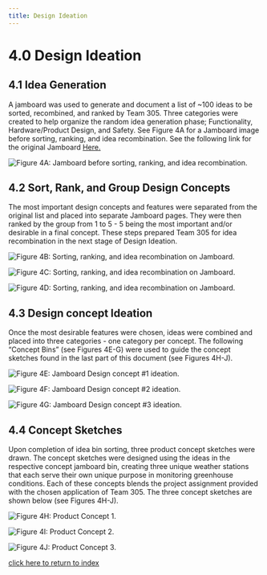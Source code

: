 ```yaml
---
title: Design Ideation
---
```


# 4.0 Design Ideation
## 4.1 Idea Generation
A jamboard was used to generate and document a list of ~100 ideas to be sorted, recombined, and ranked by Team 305. Three categories were created to help organize the random idea generation phase; Functionality, Hardware/Product Design, and Safety.
See Figure 4A for a Jamboard image before sorting, ranking, and idea recombination. See the following link for the original Jamboard [Here.](https://jamboard.google.com/d/1oBwjf89Rkl5T7UjKVJ11oe1ComQvGgsDpVW4HWBs-Wo/viewer?f=0) 

![Figure 4A: Jamboard before sorting, ranking, and idea recombination.](/photos/Figure4a.png "Figure 4A: Jamboard before sorting, ranking, and idea recombination.")

## 4.2 Sort, Rank, and Group Design Concepts
The most important design concepts and features were separated from the original list and placed into separate Jamboard pages. They were then ranked by the group from 1 to 5 - 5 being the most important and/or desirable in a final concept. These steps prepared Team 305 for idea recombination in the next stage of Design Ideation. 

![Figure 4B: Sorting, ranking, and idea recombination on Jamboard.](/photos/Figure4b.png "Figure 4B: Sorting, ranking, and idea recombination on Jamboard.")

![Figure 4C: Sorting, ranking, and idea recombination on Jamboard.](/photos/Figure4c.png "Figure 4C: Sorting, ranking, and idea recombination on Jamboard.")

![Figure 4D: Sorting, ranking, and idea recombination on Jamboard.](/photos/Figure4d.png "Figure 4D: Sorting, ranking, and idea recombination on Jamboard.")

## 4.3 Design concept Ideation
Once the most desirable features were chosen, ideas were combined and placed into three categories - one category per concept. The following “Concept Bins” (see Figures 4E-G) were used to guide the concept sketches found in the last part of this document (see Figures 4H-J).

![Figure 4E: Jamboard Design concept #1 ideation.](/photos/Figure4e.png "Figure 4E: Jamboard Design concept #1 ideation.")

![Figure 4F: Jamboard Design concept #2 ideation.](/photos/Figure4f.png "Figure 4F: Jamboard Design concept #2 ideation.")

![Figure 4G: Jamboard Design concept #3 ideation.](/photos/Figure4g.png "Figure 4G: Jamboard Design concept #3 ideation.")

## 4.4 Concept Sketches
Upon completion of idea bin sorting, three product concept sketches were drawn. The concept sketches were designed using the ideas in the respective concept jamboard bin, creating three unique weather stations that each serve their own unique purpose in monitoring greenhouse conditions. Each of these concepts blends the project assignment provided with the chosen application of Team 305. The three concept sketches are shown below (see Figures 4H-J). 

![Figure 4H: Product Concept 1.](/photos/Figure4h.png "Figure 4H: Product Concept 1.")

![Figure 4I: Product Concept 2.](/photos/Figure4i.png "Figure 4I: Product Concept 2.")

![Figure 4J: Product Concept 3.](/photos/Figure4j.png "Figure 4J: Product Concept 3.")

[click here to return to index](/index)

